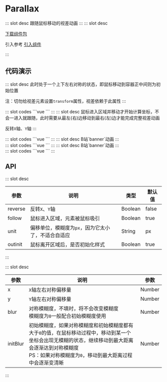 # Parallax

<ContainerBox title="介绍">
::: slot desc
跟随鼠标移动的视差动画
:::
</ContainerBox>

<ContainerBox title="下载并引入">
::: slot desc

[下载组件包](https://gitee.com/lengyibai/component-package/raw/master/LibParallax.zip)

引入参考 [引入组件](/Components/Base/start.html#引入组件)

:::
</ContainerBox>

## 代码演示

<ContainerBox title="基础用法">
::: slot desc
此时处于一个上下左右对称的状态，即鼠标移动到容器正中间则为初始位置

注：切勿给视差元素设置`transform`属性，视差依赖于此属性
:::
<div class="demoBox">
<Dynamics-Parallax-demo-index-a />
</div>

<ShowCode>
::: slot codes
```vue
<template>
  <LibParallax
    class="LibParallax"
    unit="vw"
  >
    <div class="box1" id="parallax-item" x="10" y="5" blur="10"></div>
    <div class="box2" id="parallax-item" x="20" y="10" blur="10"></div>
    <div class="box3" id="parallax-item" x="30" y="15" blur="10"></div>
    <div class="box4" id="parallax-item" x="40" y="20" blur="10"></div>
  </Dynamics-Parallax-index>
</template>
<style scoped lang="less">
.LibParallax {
  position: relative;
  width: 100vw;
  height: 75vh;
  display: flex;
  justify-content: center;
  align-items: center;
  overflow: hidden;
  .box1 {
    position: absolute;
    width: 2.5vw;
    height: 2.5vw;
    background-color: rgba(231, 77, 60, 0.5);
  }
  .box2 {
    position: absolute;
    width: 5vw;
    height: 5vw;
    background-color: rgba(46, 204, 112, 0.5);
  }
  .box3 {
    position: absolute;
    width: 7.5vw;
    height: 7.5vw;
    background-color: rgba(52, 152, 219, 0.5);
  }
  .box4 {
    position: absolute;
    width: 10vw;
    height: 10vw;
    background-color: rgba(156, 89, 182, 0.5);
  }
}
</style>
```
:::
</ShowCode>
</ContainerBox>

<ContainerBox title="经典案例">
::: slot desc
鼠标进入区域并移动才开始计算坐标，不会一进入就跟随，此时需要从最左{右)边移动到最右(左)边才能完成完整视差动画

反转`X`轴、`Y`轴
:::

<div class="demoBox">
<Dynamics-Parallax-demo-index-b />
</div>

<ShowCode>
::: slot codes
```vue
<template>
  <LibParallax
    class="LibParallax"
    :follow="false"
    :outinit="false"
    :reverse="true"
    unit="vw"
  >
    <div class="box1" id="parallax-item" x="10" y="5" blur="10"></div>
    <div class="box2" id="parallax-item" x="20" y="10" blur="10"></div>
    <div class="box3" id="parallax-item" x="30" y="15" blur="10"></div>
    <div class="box4" id="parallax-item" x="40" y="20" blur="10"></div>
  </Dynamics-Parallax-index>
</template>
<style scoped lang="less">
.LibParallax {
  position: relative;
  width: 100vw;
  height: 75vh;
  display: flex;
  justify-content: center;
  align-items: center;
  overflow: hidden;
  .box1 {
    position: absolute;
    width: 2.5vw;
    height: 2.5vw;
    background-color: rgba(231, 77, 60, 0.5);
  }
  .box2 {
    position: absolute;
    width: 5vw;
    height: 5vw;
    background-color: rgba(46, 204, 112, 0.5);
  }
  .box3 {
    position: absolute;
    width: 7.5vw;
    height: 7.5vw;
    background-color: rgba(52, 152, 219, 0.5);
  }
  .box4 {
    position: absolute;
    width: 10vw;
    height: 10vw;
    background-color: rgba(156, 89, 182, 0.5);
  }
}
</style>
```
:::
</ShowCode>
</ContainerBox>

<ContainerBox title="经典案例">
::: slot desc
B站`banner`动画
:::
<div class="demoBox">
<Dynamics-Parallax-demo-index-c />
</div>

<ShowCode>
::: slot codes
```vue
<template>
  <LibParallax
    class="LibParallax"
    unit="vw"
  >
    <!-- 背景 -->
    <img class="background" id="parallax-item" x="2" y="2" src="./img/demo-c/background.png" alt="" />

    <!-- 海王星 -->
    <img class="neptune" id="parallax-item" x="3" y="3" src="./img/demo-c/neptune.png" alt="" />

    <!-- 木星 -->
    <img class="jupiter" id="parallax-item" x="5" y="5" src="./img/demo-c/jupiter.png" alt="" />

    <!-- 土星 -->
    <img class="saturn" id="parallax-item" x="6" y="6" src="./img/demo-c/saturn.png" alt="" />

    <!-- 陨石 -->
    <img class="rock" id="parallax-item" x="7" y="7" src="./img/demo-c/rock.png" alt="" />

    <!-- 地球 -->
    <img class="earth" id="parallax-item" x="10" y="10" src="./img/demo-c/earth.png" alt="" />

    <!-- 地面 -->
    <img class="mid" id="parallax-item" x="5" y="5" src="./img/demo-c/mid.png" alt="" />

    <!-- 地面 -->
    <img class="foreground" id="parallax-item" x="8" y="8" src="./img/demo-c/foreground.png" alt="" />
  </Dynamics-Parallax-index>
</template>
<style scoped lang="less">
.LibParallax {
  position: relative;
  width: 100vw;
  height: 34vw;
  display: flex;
  justify-content: center;
  align-items: center;
  overflow: hidden;
  display: flex;
  justify-content: center;
  align-items: center;
  .background {
    position: absolute;
    width: 110%;
    height: 110%;
    object-fit: cover;
  }
  .neptune {
    position: absolute;
    right: 25%;
    top: 15%;
    width: 8vw;
  }
  .jupiter {
    position: absolute;
    right: 5%;
    top: 10%;
    width: 10vw;
  }
  .saturn {
    position: absolute;
    left: 35%;
    top: 25%;
    width: 5vw;
  }
  .rock{
    position: absolute;
    left: 5%;
    top: 10%;
    width: 5vw;
  }
  .earth {
    position: absolute;
    width: 15vw;
  }
  .mid {
    position: absolute;
    width: 130%;
    bottom: -150px;
  }
  .foreground {
    position: absolute;
    height: 110%;
    top: 0;
    right: -200px;
  }
}
</style>
```
:::
</ShowCode>
</ContainerBox>

<ContainerBox title="经典案例">
::: slot desc
B站`banner`动画
:::
<div class="demoBox">
<Dynamics-Parallax-demo-index-d />
</div>

<ShowCode>
::: slot codes
```vue
<template>
  <LibParallax
    class="LibParallax"
    :follow="false"
    :outinit="false"
    :reverse="true"
    unit="vw"
  >
  <!-- 树林背景 -->
    <img id="parallax-item" x="2.6042" blur="4" initBlur="2" src="./img/demo-d/bg.png" />

    <!-- 22娘 -->
    <img id="parallax-item" x="5.2083" blur="6" src="./img/demo-d/girl1.png" />

    <!-- 秋 -->
    <h1 id="parallax-item" x="6.5104" blur="4" initBlur="2">秋</h1>

    <!-- 小土丘 -->
    <img id="parallax-item" x="10.4167" blur="4" initBlur="2" src="./img/demo-d/grassland.png" />

    <!-- 蘑菇松果 -->
    <img id="parallax-item" x="15.625" blur="4" initBlur="4" src="./img/demo-d/mushroom.png" />

    <!-- 枯叶 -->
    <img id="parallax-item" x="23.4375" blur="2" initBlur="6" src="./img/demo-d/leaf.png" />

    <!-- 33娘 -->
    <img id="parallax-item" x="28.6458" blur="0" initBlur="8" src="./img/demo-d/spirit.png" />
  </Dynamics-Parallax-index>
</template>
<style scoped lang="less">
.LibParallax {
  position: relative;
  width: 100vw;
  height: 11.7vw;
  display: flex;
  justify-content: center;
  align-items: center;
  overflow: hidden;
  h1 {
    color: #fff;
    font-size: 7vw;
    font-weight: bold;
    transform: rotateX();
  }
  img {
    position: absolute;
    height: 100%;
  }
}
</style>
```
:::
</ShowCode>
</ContainerBox>

## API

<ContainerBox title="LibParallax Props">
::: slot desc

| 参数    | 说明                                               | 类型          | 默认值 |
| ------- | -------------------------------------------------- | ------------- | ------ |
| reverse | 反转`X`、`Y`轴                                     | Boolean       | false  |
| follow  | 鼠标进入区域，元素被鼠标吸引                       | Boolean<br /> | true   |
| unit    | 偏移单位，模糊度为`px`，因为它太小了，不适合自适应 | String        | px     |
| outinit | 鼠标离开区域后，是否初始化样式                     | Boolean       | true   |

:::
</ContainerBox>

<ContainerBox title="Dom Props">
::: slot desc

| 参数     | 说明                                                         | 参数   |
| -------- | ------------------------------------------------------------ | ------ |
| x        | `X`轴左右对称偏移量                                          | Number |
| y        | `Y`轴左右对称偏移量                                          | Number |
| blur     | 对称模糊度，不填时，将不会改变模糊度<br />模糊度为`0`一般配合初始模糊度使用 | Number |
| initBlur | 初始模糊度，如果对称模糊度和初始模糊度都有大于`0`的值，在鼠标移动过程中，移动到某一个坐标会出现无模糊的状态，继续移动到最大距离会逐渐达到对称模糊度<br />PS：如果对称模糊度为`0`，移动到最大距离过程中会逐渐变清晰 | Number |

:::
</ContainerBox>